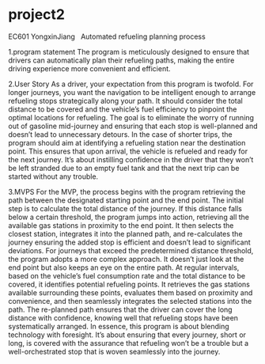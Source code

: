 # project2
EC601 YongxinJiang   Automated refueling planning process


1.program statement
The program is meticulously designed to ensure that drivers can automatically plan their refueling paths, making the entire driving experience more convenient and efficient.


 
2.User Story
As a driver, your expectation from this program is twofold. For longer journeys, you want the navigation to be intelligent enough to arrange refueling stops strategically along your path. It should consider the total distance to be covered and the vehicle’s fuel efficiency to pinpoint the optimal locations for refueling. The goal is to eliminate the worry of running out of gasoline mid-journey and ensuring that each stop is well-planned and doesn’t lead to unnecessary detours.
In the case of shorter trips, the program should aim at identifying a refueling station near the destination point. This ensures that upon arrival, the vehicle is refueled and ready for the next journey. It’s about instilling confidence in the driver that they won’t be left stranded due to an empty fuel tank and that the next trip can be started without any trouble.


 
3.MVPS
For the MVP, the process begins with the program retrieving the path between the designated starting point and the end point. The initial step is to calculate the total distance of the journey. If this distance falls below a certain threshold, the program jumps into action, retrieving all the available gas stations in proximity to the end point. It then selects the closest station, integrates it into the planned path, and re-calculates the journey ensuring the added stop is efficient and doesn’t lead to significant deviations.
For journeys that exceed the predetermined distance threshold, the program adopts a more complex approach. It doesn’t just look at the end point but also keeps an eye on the entire path. At regular intervals, based on the vehicle’s fuel consumption rate and the total distance to be covered, it identifies potential refueling points. It retrieves the gas stations available surrounding these points, evaluates them based on proximity and convenience, and then seamlessly integrates the selected stations into the path. The re-planned path ensures that the driver can cover the long distance with confidence, knowing well that refueling stops have been systematically arranged.
In essence, this program is about blending technology with foresight. It’s about ensuring that every journey, short or long, is covered with the assurance that refueling won’t be a trouble but a well-orchestrated stop that is woven seamlessly into the journey.
